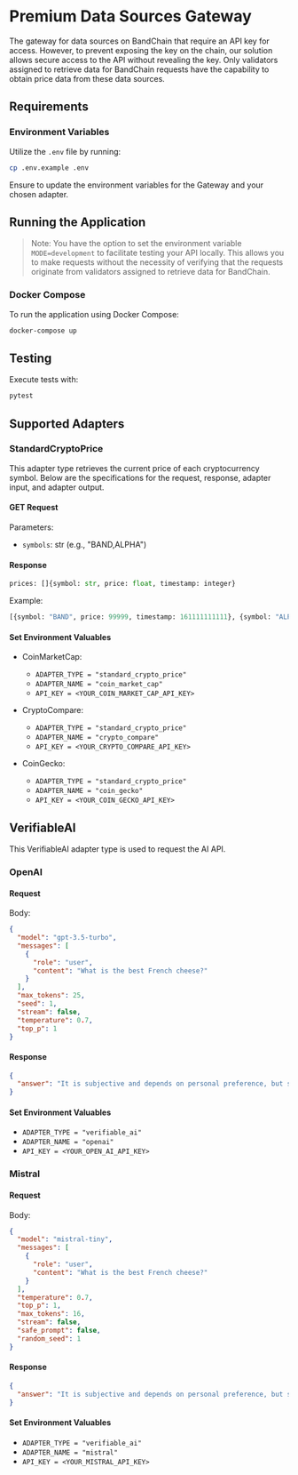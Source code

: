 # Premium Data Sources Gateway

The gateway for data sources on BandChain that require an API key for access. However, to prevent exposing the key on the chain, our solution allows secure access to the API without revealing the key. Only validators assigned to retrieve data for BandChain requests have the capability to obtain price data from these data sources.

## Requirements

### Environment Variables

Utilize the `.env` file by running:

```bash
cp .env.example .env
```

Ensure to update the environment variables for the Gateway and your chosen adapter.

## Running the Application

> Note: You have the option to set the environment variable `MODE=development` to facilitate testing your API locally. This allows you to make requests without the necessity of verifying that the requests originate from validators assigned to retrieve data for BandChain.

### Docker Compose

To run the application using Docker Compose:

```bash
docker-compose up
```

## Testing

Execute tests with:

```bash
pytest
```

## Supported Adapters

### StandardCryptoPrice

This adapter type retrieves the current price of each cryptocurrency symbol. Below are the specifications for the request, response, adapter input, and adapter output.

#### GET Request

Parameters:

- `symbols`: str (e.g., "BAND,ALPHA")

#### Response

```python
prices: []{symbol: str, price: float, timestamp: integer}
```

Example:

```python
[{symbol: "BAND", price: 99999, timestamp: 161111111111}, {symbol: "ALPHA", price: 99999, timestamp: 161111111111}]
```

#### Set Environment Valuables

- CoinMarketCap:

  - `ADAPTER_TYPE = "standard_crypto_price"`
  - `ADAPTER_NAME = "coin_market_cap"`
  - `API_KEY = <YOUR_COIN_MARKET_CAP_API_KEY>`

- CryptoCompare:

  - `ADAPTER_TYPE = "standard_crypto_price"`
  - `ADAPTER_NAME = "crypto_compare"`
  - `API_KEY = <YOUR_CRYPTO_COMPARE_API_KEY>`

- CoinGecko:
  - `ADAPTER_TYPE = "standard_crypto_price"`
  - `ADAPTER_NAME = "coin_gecko"`
  - `API_KEY = <YOUR_COIN_GECKO_API_KEY>`

## VerifiableAI

This VerifiableAI adapter type is used to request the AI API.

### OpenAI

#### Request

Body:

```json
{
  "model": "gpt-3.5-turbo",
  "messages": [
    {
      "role": "user",
      "content": "What is the best French cheese?"
    }
  ],
  "max_tokens": 25,
  "seed": 1,
  "stream": false,
  "temperature": 0.7,
  "top_p": 1
}
```

#### Response

```json
{
  "answer": "It is subjective and depends on personal preference, but some popular French cheeses include Brie, Camembert, Roquefort"
}
```

#### Set Environment Valuables

- `ADAPTER_TYPE = "verifiable_ai"`
- `ADAPTER_NAME = "openai"`
- `API_KEY = <YOUR_OPEN_AI_API_KEY>`

### Mistral

#### Request

Body:

```json
{
  "model": "mistral-tiny",
  "messages": [
    {
      "role": "user",
      "content": "What is the best French cheese?"
    }
  ],
  "temperature": 0.7,
  "top_p": 1,
  "max_tokens": 16,
  "stream": false,
  "safe_prompt": false,
  "random_seed": 1
}
```

#### Response

```json
{
  "answer": "It is subjective and depends on personal preference, but some popular French cheeses include B"
}
```

#### Set Environment Valuables

- `ADAPTER_TYPE = "verifiable_ai"`
- `ADAPTER_NAME = "mistral"`
- `API_KEY = <YOUR_MISTRAL_API_KEY>`
